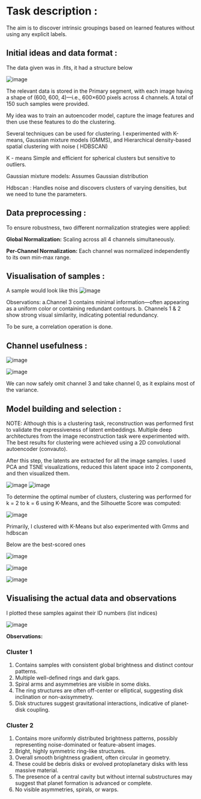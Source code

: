 # Task description :
The aim is to discover intrinsic groupings based on learned features without using any explicit labels.

## Initial ideas and data format :

The data given was in .fits, it had a structure below 

![image](https://github.com/user-attachments/assets/9b293a10-6b90-4102-a2f7-91b7fa1591d1)

The relevant data is stored in the Primary segment, with each image having a shape of (600, 600, 4)—i.e., 600×600 pixels across 4 channels. A total of 150 such samples were provided.

My idea was to train an autoencoder model, capture the image features and then use these features to do the clustering.

Several techniques can be used for clustering. I experimented with  K-means, Gaussian mixture models (GMMS), and Hierarchical density-based spatial clustering with noise ( HDBSCAN) 

K - means Simple and efficient for spherical clusters but sensitive to outliers.

Gaussian mixture models: Assumes Gaussian distribution

Hdbscan : Handles noise and discovers clusters of varying densities, but we need to tune the parameters.

## Data preprocessing :

To ensure robustness, two different normalization strategies were applied:

**Global Normalization:** Scaling across all 4 channels simultaneously.

**Per-Channel Normalization:** Each channel was normalized independently to its own min-max range.

## Visualisation of samples :

A sample would look like this 
![image](https://github.com/user-attachments/assets/cab459b7-d97b-4ca8-8f35-dc972b81212e)

 Observations: a.Channel 3 contains minimal information—often appearing as a uniform color or containing redundant contours.
 b. Channels 1 & 2 show strong visual similarity, indicating potential redundancy.

To be sure, a correlation operation is done.

## Channel usefulness :

![image](https://github.com/user-attachments/assets/6c0d1b8e-becd-453b-a222-bf6f9ff7cfac)

![image](https://github.com/user-attachments/assets/7937da38-e997-4b3f-9fe8-65dc3c4cefdd)

We can now safely omit channel 3 and take channel 0, as it explains most of the variance.

## Model building and selection :

NOTE: Although this is a clustering task, reconstruction was performed first to validate the expressiveness of latent embeddings.
Multiple deep architectures from the image reconstruction task were experimented with. The best results for clustering were achieved using a 2D convolutional autoencoder (convauto).

After this step, the latents are extracted for all the image samples. I used PCA and TSNE visualizations, reduced this latent space into 2 components, and then visualized them.


![image](https://github.com/user-attachments/assets/47f12e6d-74d4-46cd-8377-88a0220b4381)
![image](https://github.com/user-attachments/assets/1bf16b88-02e8-45e2-92b6-b7d2ebc77d8d)


To determine the optimal number of clusters, clustering was performed for k = 2 to k = 6 using K-Means, and the Silhouette Score was computed:

![image](https://github.com/user-attachments/assets/66580ec1-656c-4b31-8999-4c6eda721416)

Primarily, I clustered with K-Means but also experimented with Gmms and hdbscan 

Below are the best-scored ones 

![image](https://github.com/user-attachments/assets/6bcbf124-4c0f-4471-9056-47f754998224)

![image](https://github.com/user-attachments/assets/080bbec6-177a-4977-85e3-c11e09edb759)

![image](https://github.com/user-attachments/assets/0cac185f-9179-4517-ae38-34f40fc5b036)

##  Visualising the actual data and observations

I plotted these samples against their ID numbers (list indices) 

![image](https://github.com/user-attachments/assets/a21fc3a1-44c7-4b21-80a9-f4ea355c9cee)

**Observations:**

### Cluster 1
1. Contains samples with consistent global brightness and distinct contour patterns.
2. Multiple well-defined rings and dark gaps.
3. Spiral arms and asymmetries are visible in some disks.
4. The ring structures are often off-center or elliptical, suggesting disk inclination or non-axisymmetry.
5. Disk structures suggest gravitational interactions, indicative of planet-disk coupling.

### Cluster 2
1. Contains more uniformly distributed brightness patterns, possibly representing noise-dominated or feature-absent images.
2. Bright, highly symmetric ring-like structures.
3. Overall smooth brightness gradient, often circular in geometry.
4. These could be debris disks or evolved protoplanetary disks with less massive material.
5. The presence of a central cavity but without internal substructures may suggest that planet formation is advanced or complete.
6. No visible asymmetries, spirals, or warps.





 




